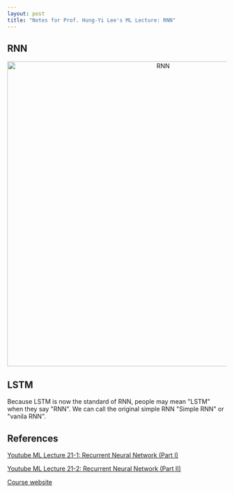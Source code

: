 ```yaml
---
layout: post
title: "Notes for Prof. Hung-Yi Lee's ML Lecture: RNN"
---
```


## RNN

<p align="center">
    <img src="https://baliuzeger.github.io/sjl/assets/images/HYL_ML_21_RNN/RNN.png" alt="RNN" style="width:700px;"/>
</p>



## LSTM

Because LSTM is now the standard of RNN, people may mean "LSTM" when they say "RNN". We can call the original simple RNN "Simple RNN" or "vanila RNN".


## References

[Youtube ML Lecture 21-1: Recurrent Neural Network (Part I)](https://www.youtube.com/watch?v=xCGidAeyS4M)

[Youtube ML Lecture 21-2: Recurrent Neural Network (Part II)](https://www.youtube.com/watch?v=rTqmWlnwz_0)

[Course website](http://speech.ee.ntu.edu.tw/~tlkagk/courses_ML17_2.html)
